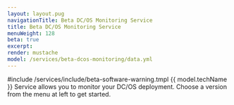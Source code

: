 ```yaml
---
layout: layout.pug
navigationTitle: Beta DC/OS Monitoring Service
title: Beta DC/OS Monitoring Service
menuWeight: 128
beta: true
excerpt:
render: mustache
model: /services/beta-dcos-monitoring/data.yml
---
```



#include /services/include/beta-software-warning.tmpl
{{ model.techName }} Service allows you to monitor your DC/OS deployment. Choose a version from the menu at left to get started.
